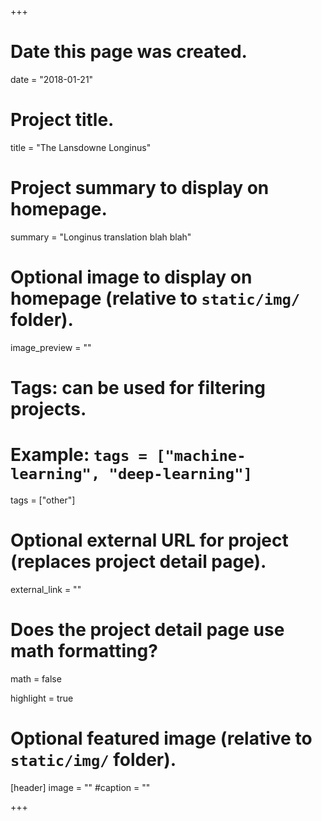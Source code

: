 +++
# Date this page was created.
date = "2018-01-21"

# Project title.
title = "The Lansdowne Longinus"

# Project summary to display on homepage.
summary = "Longinus translation blah blah"

# Optional image to display on homepage (relative to `static/img/` folder).
image_preview = ""

# Tags: can be used for filtering projects.
# Example: `tags = ["machine-learning", "deep-learning"]`
tags = ["other"]

# Optional external URL for project (replaces project detail page).
external_link = ""

# Does the project detail page use math formatting?
math = false

highlight = true

# Optional featured image (relative to `static/img/` folder).
[header]
image = ""
#caption = ""

+++
